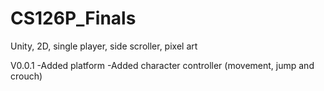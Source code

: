 # CS126P_Finals
Unity, 2D, single player, side scroller, pixel art

V0.0.1
-Added platform
-Added character controller (movement, jump and crouch)
